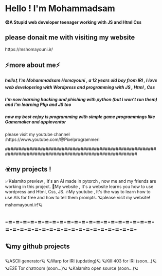 <h1>Hello ! I'm Mohammadsam</h1>
<h4>😪A Stupid web developer teenager working with JS and Html Css</h4>

<h2>please donait me with visiting my website</h2>
https://mshomayouni.ir/
<h2>⚡more about me⚡</h2>
<h5>hello❗, I'm Mohammadsam Homayouni , a 12 years old boy from IRI , I love web developering with Wordpress and programming with JS , Html , Css<h5>
<h5>I'm now learning hacking and phishing with python (but I won't run them) and I'm learning Php and JS too</h5>
<h5>now my best enjoy is programming with simple game programmings like Gamemaker and appinventor</h5>
please visit my youtube channel :https://www.youtube.com/@Pixelprogrammeri


#########################################################################################################
<h2>☣my projects !</h2>
✅Kalamito preview , it's an AI made in pytorch , now me and my friends are working in this project.
🚩My website , It's a website learns you how to use wordpress and Html, Css, JS.
🔥My youtube , It's the way to learn how to use AIs for free and how to tell them prompts.
🪐please visit my website! mshomayouni.ir!🪐
<h2>-=-=-=-=-=-=-=-=-=-=-=-=-=-=-=-=-=-=-=-=-=-=-=-=-=-=-=-=-=-=-=-=-=-=-=-=-=-=-</h2>
<h2>🪐my github projects</h2>
</h2>🪐ASCII generator🪐</h2>
</h2>🪐Warp for IRI (updating)🪐</h2>
</h2>🪐Kill 403 for IRI (soon...)🪐</h2>
</h2>🪐E2E Tor chatroom (soon...)🪐</h2>
</h2>🪐Kalamito open source (soon...)🪐</h2>
